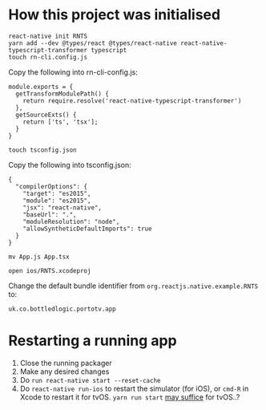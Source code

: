 # How this project was initialised

    react-native init RNTS
    yarn add --dev @types/react @types/react-native react-native-typescript-transformer typescript
    touch rn-cli.config.js

Copy the following into rn-cli-config.js:

    module.exports = {  
      getTransformModulePath() {
        return require.resolve('react-native-typescript-transformer')
      },
      getSourceExts() {
        return ['ts', 'tsx'];
      }
    }

    touch tsconfig.json

Copy the following into tsconfig.json:

    {
      "compilerOptions": {
        "target": "es2015",
        "module": "es2015",
        "jsx": "react-native",
        "baseUrl": ".",
        "moduleResolution": "node",
        "allowSyntheticDefaultImports": true
      }
    }

    mv App.js App.tsx

    open ios/RNTS.xcodeproj

Change the default bundle identifier from `org.reactjs.native.example.RNTS` to:

    uk.co.bottledlogic.portotv.app

<!-- Change your code signing team from `None` to your account -->

# Restarting a running app

1. Close the running packager
2. Make any desired changes
3. Do `run react-native start --reset-cache`
4. Do `react-native run-ios` to restart the simulator (for iOS), or `cmd-R` in Xcode to restart it for tvOS. `yarn run start` [may suffice](https://github.com/catarizea/generator-react-native-tvos) for tvOS..?
